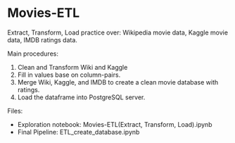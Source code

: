 # Movies-ETL
Extract, Transform, Load practice over:
Wikipedia movie data, Kaggle movie data, IMDB ratings data.

Main procedures:
1. Clean and Transform Wiki and Kaggle
2. Fill in values base on column-pairs.
3. Merge Wiki, Kaggle, and IMDB to create a clean movie database with ratings.
4. Load the dataframe into PostgreSQL server.

Files:
- Exploration notebook: Movies-ETL(Extract, Transform, Load).ipynb
- Final Pipeline: ETL_create_database.ipynb
